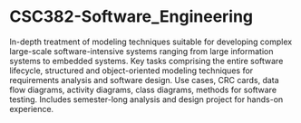 # CSC382-Software_Engineering

In-depth treatment of modeling techniques suitable for developing complex large-scale software-intensive systems ranging from large information systems to embedded systems. Key
tasks comprising the entire software lifecycle, structured and object-oriented modeling techniques for requirements analysis and software design. Use cases, CRC cards, data flow
diagrams, activity diagrams, class diagrams, methods for software testing. Includes semester-long analysis and design project for hands-on experience.

